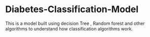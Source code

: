 # Diabetes-Classification-Model

This is a model built using decision Tree , Random forest and other algorithms to understand how classification algorithms work.

